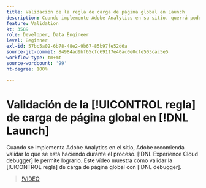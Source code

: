 ```yaml
---
title: Validación de la regla de carga de página global en Launch
description: Cuando implemente Adobe Analytics en su sitio, querrá poder validar lo que está haciendo durante el proceso. Experience Cloud Debugger al rescate. Este vídeo muestra cómo validar la regla de carga de página global con el depurador.
feature: Validation
kt: 3589
role: Developer, Data Engineer
level: Beginner
exl-id: 57bc5a02-6b78-48e2-9b67-85b97fe52d6a
source-git-commit: 84984ad9bf65cfc69117e40ac0e0cfe503cac5e5
workflow-type: tm+mt
source-wordcount: '99'
ht-degree: 100%

---
```


# Validación de la [!UICONTROL regla] de carga de página global en [!DNL Launch]

Cuando se implementa Adobe Analytics en el sitio, Adobe recomienda validar lo que se está haciendo durante el proceso. [!DNL Experience Cloud debugger] le permite lograrlo. Este vídeo muestra cómo validar la [!UICONTROL regla] de carga de página global con [!DNL debugger].

>[!VIDEO](https://video.tv.adobe.com/v/28776/?quality=12&learn=on)

